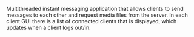 Multithreaded instant messaging application that allows clients to send messages to each other and request media files from the server.
In each client GUI there is a list of connected clients that is displayed, which updates when a client logs out/in.
